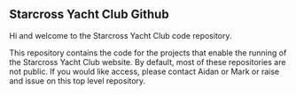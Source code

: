 ## Starcross Yacht Club Github

Hi and welcome to the Starcross Yacht Club code repository.

This repository contains the code for the projects that enable the running of the Starcross Yacht Club website. By default, most of these repositories are not public. If you would like access, please contact Aidan or Mark or raise and issue on this top level repository.


